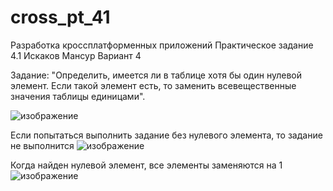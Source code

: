# cross_pt_41

Разработка кроссплатформенных приложений Практическое задание 4.1 Искаков Мансур Вариант 4

Задание: "Определить, имеется ли в таблице хотя бы один нулевой элемент. Если такой элемент есть, то заменить всевещественные значения таблицы единицами".


![изображение](https://user-images.githubusercontent.com/51114487/211922309-132afa9e-8d96-40b2-a3bf-83314966c120.png)

Если попытаться выполнить задание без нулевого элемента, то задание не выполнится
![изображение](https://user-images.githubusercontent.com/51114487/211922497-86eaef3f-3f19-4269-9042-6689eab85761.png)

Когда найден нулевой элемент, все элементы заменяются на 1
![изображение](https://user-images.githubusercontent.com/51114487/211922861-e681c31b-9e39-4c2f-aff2-b4d17105b1b5.png)
